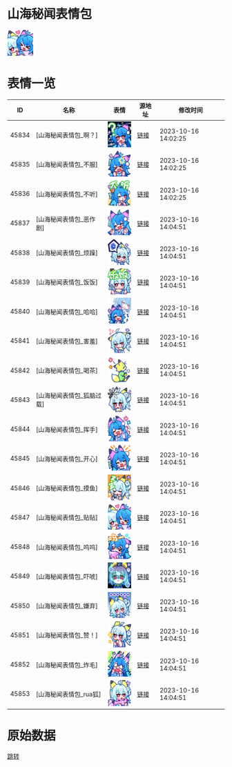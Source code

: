 # 山海秘闻表情包

<img src="./cover.jpg" height="60" alt="cover" />

# 表情一览

|ID|名称|表情|源地址|修改时间|
|----|----|----|----|----|
|45834|[山海秘闻表情包_啊？]|<img src="./pic/045834_%5B山海秘闻表情包_啊？%5D.png" height="60" alt="啊？"/>|[链接](https://i0.hdslb.com/bfs/emote/acd1fb3f8c7d31c4f64642f56edd994c69132721.png)|2023-10-16 14:02:25|
|45835|[山海秘闻表情包_不服]|<img src="./pic/045835_%5B山海秘闻表情包_不服%5D.png" height="60" alt="不服"/>|[链接](https://i0.hdslb.com/bfs/emote/d450215198b4199ff46825b993645cee1f107345.png)|2023-10-16 14:02:25|
|45836|[山海秘闻表情包_不听]|<img src="./pic/045836_%5B山海秘闻表情包_不听%5D.png" height="60" alt="不听"/>|[链接](https://i0.hdslb.com/bfs/emote/3567a57d2aa1bfbfd407aa49cdcad1b58f696da1.png)|2023-10-16 14:02:25|
|45837|[山海秘闻表情包_恶作剧]|<img src="./pic/045837_%5B山海秘闻表情包_恶作剧%5D.png" height="60" alt="恶作剧"/>|[链接](https://i0.hdslb.com/bfs/emote/71f9eac19afbc1694f5603d57912aff7a16c8bfc.png)|2023-10-16 14:04:51|
|45838|[山海秘闻表情包_烦躁]|<img src="./pic/045838_%5B山海秘闻表情包_烦躁%5D.png" height="60" alt="烦躁"/>|[链接](https://i0.hdslb.com/bfs/emote/29e8b3878309255d8f9f1f8bf927e44ba6fed62c.png)|2023-10-16 14:04:51|
|45839|[山海秘闻表情包_饭饭]|<img src="./pic/045839_%5B山海秘闻表情包_饭饭%5D.png" height="60" alt="饭饭"/>|[链接](https://i0.hdslb.com/bfs/emote/99b33c24beba7693ad03f9aba44b25c0f715b9c2.png)|2023-10-16 14:04:51|
|45840|[山海秘闻表情包_哈哈]|<img src="./pic/045840_%5B山海秘闻表情包_哈哈%5D.png" height="60" alt="哈哈"/>|[链接](https://i0.hdslb.com/bfs/emote/abb6863fb11eac37adc6b73a00feceeb3de6ec6b.png)|2023-10-16 14:04:51|
|45841|[山海秘闻表情包_害羞]|<img src="./pic/045841_%5B山海秘闻表情包_害羞%5D.png" height="60" alt="害羞"/>|[链接](https://i0.hdslb.com/bfs/emote/c05d0b12e31cb208ec7a19a39b023dda726494d3.png)|2023-10-16 14:04:51|
|45842|[山海秘闻表情包_喝茶]|<img src="./pic/045842_%5B山海秘闻表情包_喝茶%5D.png" height="60" alt="喝茶"/>|[链接](https://i0.hdslb.com/bfs/emote/2da78b9b15897fba78185026673df9d1c32ac8dc.png)|2023-10-16 14:04:51|
|45843|[山海秘闻表情包_狐脑过载]|<img src="./pic/045843_%5B山海秘闻表情包_狐脑过载%5D.png" height="60" alt="狐脑过载"/>|[链接](https://i0.hdslb.com/bfs/emote/e63b1bd52c0d948738fc73c11a6d36296970b51f.png)|2023-10-16 14:04:51|
|45844|[山海秘闻表情包_挥手]|<img src="./pic/045844_%5B山海秘闻表情包_挥手%5D.png" height="60" alt="挥手"/>|[链接](https://i0.hdslb.com/bfs/emote/9d19d8650a770c0f2e1fe3b341b1df7c74337c4b.png)|2023-10-16 14:04:51|
|45845|[山海秘闻表情包_开心]|<img src="./pic/045845_%5B山海秘闻表情包_开心%5D.png" height="60" alt="开心"/>|[链接](https://i0.hdslb.com/bfs/emote/430a1c713a002db9bcc7940012cf9b881b576ffa.png)|2023-10-16 14:04:51|
|45846|[山海秘闻表情包_摸鱼]|<img src="./pic/045846_%5B山海秘闻表情包_摸鱼%5D.png" height="60" alt="摸鱼"/>|[链接](https://i0.hdslb.com/bfs/emote/9be2e456618beab8579ede1c2fb8a51a042be86e.png)|2023-10-16 14:04:51|
|45847|[山海秘闻表情包_贴贴]|<img src="./pic/045847_%5B山海秘闻表情包_贴贴%5D.png" height="60" alt="贴贴"/>|[链接](https://i0.hdslb.com/bfs/emote/5f1db397a000dbd8fdbcbdcc0dd6a61e275fcc78.png)|2023-10-16 14:04:51|
|45848|[山海秘闻表情包_呜呜]|<img src="./pic/045848_%5B山海秘闻表情包_呜呜%5D.png" height="60" alt="呜呜"/>|[链接](https://i0.hdslb.com/bfs/emote/e8bb60757ca0bf067fdf86b587c80ff78095e8df.png)|2023-10-16 14:04:51|
|45849|[山海秘闻表情包_吓唬]|<img src="./pic/045849_%5B山海秘闻表情包_吓唬%5D.png" height="60" alt="吓唬"/>|[链接](https://i0.hdslb.com/bfs/emote/9cfb480b44409572e724e9e7a121f28ca2111e56.png)|2023-10-16 14:04:51|
|45850|[山海秘闻表情包_嫌弃]|<img src="./pic/045850_%5B山海秘闻表情包_嫌弃%5D.png" height="60" alt="嫌弃"/>|[链接](https://i0.hdslb.com/bfs/emote/a91c9fc7ad8a30edf3bf498d1f17b5b737d8980e.png)|2023-10-16 14:04:51|
|45851|[山海秘闻表情包_赞！]|<img src="./pic/045851_%5B山海秘闻表情包_赞！%5D.png" height="60" alt="赞！"/>|[链接](https://i0.hdslb.com/bfs/emote/ac9474d0d1c6a32a4c920ea1a1c67048b9555bba.png)|2023-10-16 14:04:51|
|45852|[山海秘闻表情包_炸毛]|<img src="./pic/045852_%5B山海秘闻表情包_炸毛%5D.png" height="60" alt="炸毛"/>|[链接](https://i0.hdslb.com/bfs/emote/7eadc8e8472bd01eae50bf58d55404a4c624e628.png)|2023-10-16 14:04:51|
|45853|[山海秘闻表情包_rua狐]|<img src="./pic/045853_%5B山海秘闻表情包_rua狐%5D.png" height="60" alt="rua狐"/>|[链接](https://i0.hdslb.com/bfs/emote/f0f55e20bf8b22f72c43e95fd686c14a3fc52304.png)|2023-10-16 14:04:51|

# 原始数据

[跳转](./raw.json)

